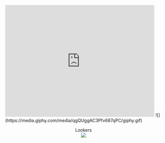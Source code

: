 
<iframe src="https://giphy.com/embed/qgQUggAC3Pfv687qPC" width="480" height="360" frameBorder="0" class="giphy-embed" allowFullScreen></iframe>
![](https://media.giphy.com/media/qgQUggAC3Pfv687qPC/giphy.gif)

<!--
**WhiteHatGamer/WhiteHatGamer** is a ✨ _special_ ✨ repository because its `README.md` (this file) appears on your GitHub profile.
### Hi there 👋
Here are some ideas to get you started:

- 🔭 I’m currently working on ...
- 🌱 I’m currently learning ...
- 👯 I’m looking to collaborate on ...
- 🤔 I’m looking for help with ...
- 💬 Ask me about ...
- 📫 How to reach me: ...
- 😄 Pronouns: ...
- ⚡ Fun fact: ...
-->
<p align="center">
    Lookers
    <br>
    <img src="https://profile-counter.glitch.me/WhiteHatGamer/count.svg" />
  </p>
